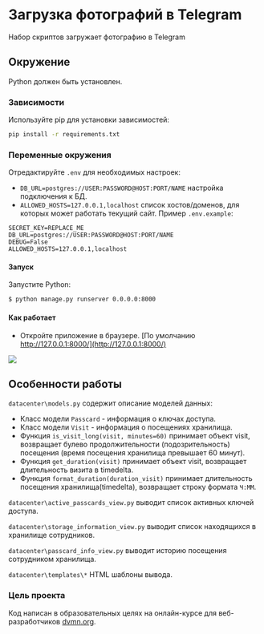 # Загрузка фотографий в Telegram

Набор скриптов загружает фотографию в Telegram

## Окружение

Python должен быть установлен.

### Зависимости

Используйте pip для установки зависимостей:
```bash
pip install -r requirements.txt
```

### Переменные окружения

Отредактируйте `.env` для необходимых настроек:
* `DB_URL=postgres://USER:PASSWORD@HOST:PORT/NAME` настройка подключения к БД.
* `ALLOWED_HOSTS=127.0.0.1,localhost` cписок хостов/доменов, для которых может работать текущий сайт.
Пример `.env.example`:
```
SECRET_KEY=REPLACE_ME
DB_URL=postgres://USER:PASSWORD@HOST:PORT/NAME
DEBUG=False
ALLOWED_HOSTS=127.0.0.1,localhost
```

#### Запуск

Запустите Python:
```bash
$ python manage.py runserver 0.0.0.0:8000
```

#### Как работает

* Откройте приложение в браузере. [По умолчанию http://127.0.0.1:8000/](http://127.0.0.1:8000/) 

![](images/app.png)

## Особенности работы


`datacenter\models.py` содержит описание моделей данных: 
* Класс модели `Passcard` - информация о ключах доступа. 
* Класс модели `Visit` - информация о посещениях хранилища. 
* Функция `is_visit_long(visit, minutes=60)` принимает объект visit, возвращает булево продолжительности (подозрительность) посещения (время посещения хранилища превышает 60 минут).
* Функция `get_duration(visit)` принимает объект visit, возвращает длительность визита в timedelta.
* Функция `format_duration(duration_visit)` принимает длительность посещения хранилища(timedelta), возвращает строку формата `Ч:ММ`.

`datacenter\active_passcards_view.py` выводит список активных ключей доступа.

`datacenter\storage_information_view.py` выводит список находящихся в хранилище сотрудников.

`datacenter\passcard_info_view.py` выводит историю посещения сотрудником хранилища.

`datacenter\templates\*` HTML шаблоны вывода.

### Цель проекта

Код написан в образовательных целях на онлайн-курсе для веб-разработчиков [dvmn.org](https://dvmn.org/).